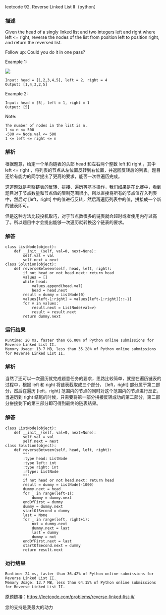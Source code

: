 leetcode  92. Reverse Linked List II（python）

### 描述

Given the head of a singly linked list and two integers left and right where left <= right, reverse the nodes of the list from position left to position right, and return the reversed list.

Follow up: Could you do it in one pass?



Example 1:

![](https://assets.leetcode.com/uploads/2021/02/19/rev2ex2.jpg)

	Input: head = [1,2,3,4,5], left = 2, right = 4
	Output: [1,4,3,2,5]


	
Example 2:

	Input: head = [5], left = 1, right = 1
	Output: [5]






Note:

	The number of nodes in the list is n.
	1 <= n <= 500
	-500 <= Node.val <= 500
	1 <= left <= right <= n


### 解析

根据题意，给定一个单向链表的头部 head 和左右两个整数 left 和 right ，其中 left <= right ，将列表的节点从左位置反转到右位置，并返回反转后的列表。题目还给有能力的同学提出了更高的要求，能否一次性遍历完成。

这道题就是考察链表的反转、拼接、遍历等基本操作，我们如果是在比赛中，看到题目对于节点数量和节点值的限制范围很小，所以直接将所有的节点值存入列表中，然后对 [left，right] 中的值进行反转，然后再遍历列表中的值，拼接成一个新的链表即可。

但是这种方法比较投机取巧，对于节点数很多的链表就会超时或者使用内存过高了。所以题目中才会提出能够一次遍历就转换这个链表的要求。


### 解答
				
	class ListNode(object):
	    def __init__(self, val=0, next=None):
	        self.val = val
	        self.next = next
	class Solution(object):
	    def reverseBetween(self, head, left, right):
	        if not head or not head.next: return head
	        values = []
	        while head:
	            values.append(head.val)
	            head = head.next
	        result = dummy = ListNode(0)
	        values[left-1:right] = values[left-1:right][::-1]
	        for v in values:
	            result.next = ListNode(val=v)
	            result = result.next
	        return dummy.next

            	      
			
### 运行结果

	Runtime: 20 ms, faster than 66.00% of Python online submissions for Reverse Linked List II.
	Memory Usage: 13.7 MB, less than 35.28% of Python online submissions for Reverse Linked List II.

### 解析

当然了还可以一次遍历就完成题意任务的要求，思路比较简单，就是在遍历链表的过程中，根据 left 和 right 将链表截取成三个部分， [left，right]  部分属于第二部分，然后在遍历 [left，right] 范围内的节点的同时对这个范围内的节点进行反正，当遍历到 right 结尾的时候，只需要将第一部分拼接反转成功的第二部分，第二部分拼接剩下的第三部分即可得到最终的链表结果。

### 解答

	class ListNode(object):
	    def __init__(self, val=0, next=None):
	        self.val = val
	        self.next = next
	class Solution(object):
	    def reverseBetween(self, head, left, right):
	        """
	        :type head: ListNode
	        :type left: int
	        :type right: int
	        :rtype: ListNode
	        """
	        if not head or not head.next: return head
	        result = dummy = ListNode(-1000)
	        dummy.next = head
	        for _ in range(left-1):
	            dummy = dummy.next
	        endOfFirst = dummy
	        dummy = dummy.next
	        startOfSecond = dummy
	        last = None
	        for _ in range(left, right+1):
	            nxt = dummy.next
	            dummy.next = last
	            last = dummy
	            dummy = nxt
	        endOfFirst.next = last
	        startOfSecond.next = dummy
	        return result.next
	        
### 运行结果

	Runtime: 24 ms, faster than 36.42% of Python online submissions for Reverse Linked List II.
	Memory Usage: 13.7 MB, less than 64.15% of Python online submissions for Reverse Linked List II.

原题链接：https://leetcode.com/problems/reverse-linked-list-ii/



您的支持是我最大的动力
